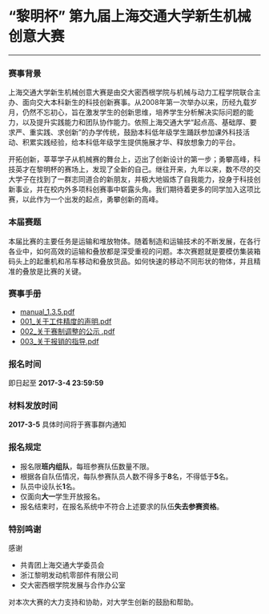 # **“黎明杯” 第九届上海交通大学新生机械创意大赛**

---

### 赛事背景
上海交通大学新生机械创意大赛是由交大密西根学院与机械与动力工程学院联合主办、面向交大本科新生的科技创新赛事。从2008年第一次举办以来，历经九载岁月，仍然不忘初心，旨在激发学生的创新思维，培养学生分析解决实际问题的能力，以及提升实践能力和团队协作能力。依照上海交通大学“起点高、基础厚、要求严、重实践、求创新”的办学传统，鼓励本科低年级学生踊跃参加课外科技活动、积累实践经验，给本科低年级学生提供施展才华、释放想象力的平台。

开拓创新，莘莘学子从机械赛的舞台上，迈出了创新设计的第一步；勇攀高峰，科技英才在黎明杯的赛场上，发现了全新的自己。继往开来，九年以来，数不尽的交大学子在找到了一群志同道合的新朋友，并极大地锻炼了自我能力，投身于科技创新事业，并在校内外多项科创赛事中崭露头角。我们期待着更多的同学加入这项比赛，以此作为一个出发的起点，勇攀创新的高峰。

### 本届赛题
本届比赛的主要任务是运输和堆放物体。随着制造和运输技术的不断发展，在各行各业中，如何高效的运输和叠放都是深受重视的问题。本次赛题就是要模仿集装箱码头上的起重机和吊车移动和叠放货品。如何快速的移动不同形状的物体，并且精准的叠放是比赛的关键。

### 赛事手册

+ <a href="../files/enrollment/machine/SP2017/manual_1.3.5.pdf" target="_blank">manual_1.3.5.pdf</a>  
+ <a href="../files/enrollment/machine/SP2017/001.pdf" target="_blank">001_关于工件精度的声明.pdf</a>  
+ <a href="../files/enrollment/machine/SP2017/002.pdf" target="_blank">002_关于赛制调整的公示 .pdf</a>  
+ <a href="../files/enrollment/machine/SP2017/003.pdf" target="_blank">003_关于报销的指导.pdf</a>

### 报名时间
即日起至 **2017-3-4 23:59:59**

### 材料发放时间
**2017-3-5** 具体时间将于赛事群内通知

### 报名规定
- 报名限**班内组队**，每班参赛队伍数量不限。
- 根据各自队伍情况，每队参赛队员人数不得多于**8**名，不得低于**5**名。
- 队员中设队长**1**名。
- 仅面向**大一**学生开放报名。
- 报名结束时，在报名系统中不符合上述要求的队伍**失去参赛资格**。

### 特别鸣谢
感谢

- 共青团上海交通大学委员会
- 浙江黎明发动机零部件有限公司
- 交大密西根学院发展与合作办公室

对本次大赛的大力支持和协助，对大学生创新的鼓励和帮助。
